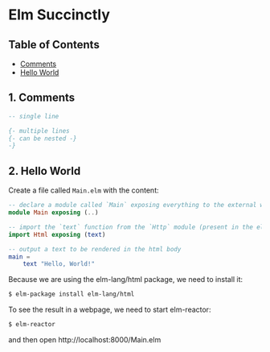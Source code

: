 # Elm Succinctly

## Table of Contents

* [Comments](#1-comments)
* [Hello World](#2-hello-world)

## 1. Comments

```elm
-- single line
```

```elm
{- multiple lines
{- can be nested -}
-}
```

## 2. Hello World

Create a file called `Main.elm` with the content:

```elm
-- declare a module called `Main` exposing everything to the external world
module Main exposing (..)

-- import the `text` function from the `Http` module (present in the elm-lang/html package)
import Html exposing (text)

-- output a text to be rendered in the html body
main =
    text "Hello, World!"
```

Because we are using the elm-lang/html package, we need to install it:

```bash
$ elm-package install elm-lang/html
```

To see the result in a webpage, we need to start elm-reactor:

```bash
$ elm-reactor
```

and then open http://localhost:8000/Main.elm
